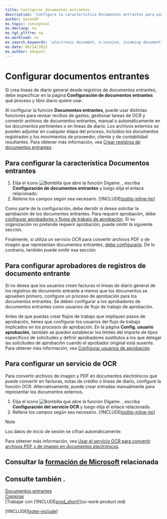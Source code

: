 ```yaml
---
title: Configurar documentos entrantes
description: 'Configure la característica Documentos entrantes para para crear documentos electrónicos, administrar las tareas de OCR, importar facturas y convertir los archivos de imagen.'
author: SorenGP
ms.topic: conceptual
ms.devlang: na
ms.tgt_pltfrm: na
ms.workload: na
ms.search.keywords: 'electronic document, e-invoice, incoming document, OCR, ecommerce, document exchange, import invoice'
ms.date: 06/14/2022
ms.author: edupont
---
```

# <a name="set-up-incoming-documents"></a><a name="set-up-incoming-documents"></a><a name="set-up-incoming-documents"></a>Configurar documentos entrantes

Si crea líneas de diario general desde registros de documentos entrantes, debe especificar en la página **Configuración de documentos entrantes** qué proceso y libro diario quiere usar.

Al configurar la función **Documentos entrantes**, puede usar distintas funciones para revisar recibos de gastos, gestionar tareas de OCR y convertir archivos de documentos entrantes, manual o automáticamente en los documentos pertinentes o en líneas de diario. Los archivos externos se pueden adjuntar en cualquier etapa del proceso, incluidos los documentos registrados y los movimientos de proveedor, cliente y de contabilidad resultantes. Para obtener más información, vea [Crear registros de documentos entrantes](across-how-create-income-document-records.md).

## <a name="to-set-up-the-incoming-documents-feature"></a><a name="to-set-up-the-incoming-documents-feature"></a><a name="to-set-up-the-incoming-documents-feature"></a>Para configurar la característica Documentos entrantes

1. Elija el icono ![Bombilla que abre la función Dígame.](media/ui-search/search_small.png "Dígame qué desea hacer") , escriba **Configuración de documentos entrantes** y luego elija el enlace relacionado.
2. Rellene los campos según sea necesario. [!INCLUDE[tooltip-inline-tip](includes/tooltip-inline-tip_md.md)]

Como parte de la configuración, debe decidir si desea solicitar la aprobación de los documentos entrantes. Para requerir aprobación, debe [configurar aprobadores y flujos de trabajo de aprobación](#to-set-up-approvers-of-incoming-document-records). Si su organización no pretende requerir aprobación, puede omitir la siguiente sección.

Finalmente, si utiliza un servicio OCR para convertir archivos PDF o de imagen que representan documentos entrantes, [debe configurarlo](#to-set-up-an-ocr-service). De lo contrario, también puede omitir esa sección.

## <a name="to-set-up-approvers-of-incoming-document-records"></a><a name="to-set-up-approvers-of-incoming-document-records"></a><a name="to-set-up-approvers-of-incoming-document-records"></a>Para configurar aprobadores de registros de documento entrante

Si no desea que los usuarios creen facturas ni líneas de diario general de los registros de documento entrante a menos que los documentos se aprueben primero, configure un proceso de aprobación para los documentos entrantes. Se deben configurar a los aprobadores de documentos entrantes como usuarios de flujo de trabajo de aprobación.

Antes de que puedas crear flujos de trabajo que impliquen pasos de aprobación, tienes que configurar los usuarios del flujo de trabajo implicados en los procesos de aprobación. En la página **Config. usuario aprobación**, también se pueden establecer los límites del importe de tipos específicos de solicitudes y definir aprobadores sustitutos a los que delegar las solicitudes de aprobación cuando el aprobador original está ausente. Para obtener más información, vea [Configurar usuarios de aprobación](across-how-to-set-up-approval-users.md).

## <a name="to-set-up-an-ocr-service"></a><a name="to-set-up-an-ocr-service"></a><a name="to-set-up-an-ocr-service"></a>Para configurar un servicio de OCR

Para convertir archivos de imagen y PDF en documentos electrónicos que puede convertir en facturas, notas de crédito o líneas de diario, configure la función OCR. Alternativamente, puede crear entradas manualmente para representar los documentos externos.

1. Elija el icono ![Bombilla que abre la función Dígame.](media/ui-search/search_small.png "Dígame qué desea hacer") , escriba **Configuración del servicio OCR** y luego elija el enlace relacionado.
2. Rellene los campos según sea necesario. [!INCLUDE[tooltip-inline-tip](includes/tooltip-inline-tip_md.md)]

> [!NOTE]  
> Los datos de inicio de sesión se cifran automáticamente.

Para obtener más información, vea [Usar el servicio OCR para convertir archivos PDF y de imagen en documentos electrónicos](across-how-use-ocr-pdf-images-files.md).  

## <a name="see-related-microsoft-training"></a><a name="see-related-microsoft-training"></a><a name="see-related-microsoft-training"></a>Consultar la [formación de Microsoft](/training/modules/incoming-documents-dynamics-365-business-central/) relacionada

## <a name="see-also"></a><a name="see-also"></a><a name="see-also"></a>Consulte también .

[Documentos entrantes](across-income-documents.md)  
[Compras](purchasing-manage-purchasing.md)  
[Trabajar con [!INCLUDE[prod_short](includes/prod_short.md)]](ui-work-product.md)


[!INCLUDE[footer-include](includes/footer-banner.md)]
